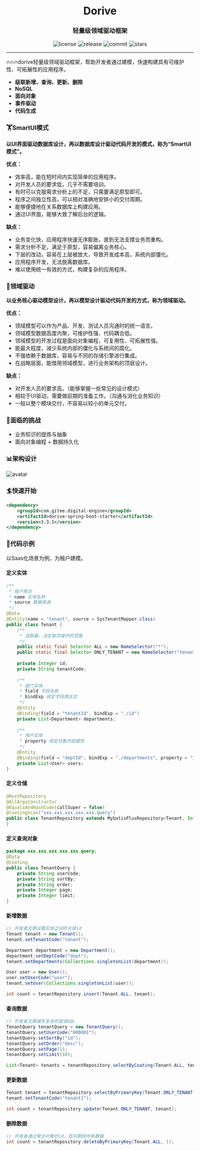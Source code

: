 <h1 align="center">Dorive</h1>
<h3 align="center">轻量级领域驱动框架</h3>
<p align="center">
  <img src="https://img.shields.io/github/license/chentaoah/dorive" alt="license">
  <img src="https://img.shields.io/github/v/release/chentaoah/dorive?display_name=tag&include_prereleases" alt="release">
  <img src="https://img.shields.io/github/commit-activity/y/chentaoah/dorive" alt="commit">
  <img src="https://img.shields.io/github/stars/chentaoah/dorive?color=%231890FF&style=flat-square" alt="stars">
</p>
<hr/>
🔥🔥🔥dorive轻量级领域驱动框架，帮助开发者通过建模，快速构建具有可维护性、可拓展性的应用程序。

- **级联新增、查询、更新、删除**
- **NoSQL**
- **面向对象**
- **事件驱动**
- **代码生成**

### 🏋SmartUI模式

**以UI界面驱动数据库设计，再以数据库设计驱动代码开发的模式，称为“SmartUI模式”。**

**优点：**

- 效率高，能在短时间内实现简单的应用程序。
- 对开发人员的要求低，几乎不需要培训。
- 有时可以克服需求分析上的不足，只需要满足原型即可。
- 程序之间独立性高，可以相对准确地安排小的交付周期。
- 能够便捷地在关系数据库上构建应用。
- 通过UI界面，能够大致了解后台的逻辑。

**缺点：**

- 业务变化快，应用程序快速无序膨胀，直到无法支撑业务而重构。
- 需求分析不足，满足于原型，容易偏离业务核心。
- 下层的改动，容易在上层被放大，导致开发成本高，系统内部僵化。
- 应用程序开发，无法脱离数据库。
- 难以使用统一有效的方式，构建复杂的应用程序。

### 👬领域驱动

**以业务核心驱动模型设计，再以模型设计驱动代码开发的方式，称为领域驱动。**

**优点：**

- 领域模型可以作为产品、开发、测试人员沟通时的统一语言。
- 领域模型数据高度内聚，可维护性强、代码耦合低。
- 领域模型的开发过程是面向对象编程，可复用性、可拓展性强。
- 能最大程度，减少系统内部的僵化与系统间的腐化。
- 不强依赖于数据库，容易与不同的存储引擎进行集成。
- 在战略层面，能借用领域模型，进行业务架构的顶层设计。

**缺点：**

- 对开发人员的要求高。（能够掌握一些常见的设计模式）
- 相较于UI驱动，需要做前期的准备工作。（沟通与消化业务知识）
- 一般以整个模块交付，不容易以较小的单元交付。

### 🤸面临的挑战

- 业务知识的提炼与抽象
- 面向对象编程 + 数据持久化

### 📊架构设计

![avatar](https://gitee.com/digital-engine/dorive/raw/master/doc/img/framework.png)

### 🏄快速开始

```xml
<dependency>
    <groupId>com.gitee.digital-engine</groupId>
    <artifactId>dorive-spring-boot-starter</artifactId>
    <version>3.3.1</version>
</dependency>
```

### 🧡代码示例

以Saas化场景为例，为租户建模。

#### 定义实体

```java
/**
 * 租户聚合
 * name 实体名称
 * source 数据来源
 */
@Data
@Entity(name = "tenant", source = SysTenantMapper.class)
public class Tenant {
    /**
     * 选取器，决定每次操作的范围
     */
    public static final Selector ALL = new NameSelector("*");
    public static final Selector ONLY_TENANT = new NameSelector("tenant");
    
    private Integer id;
    private String tenantCode;
    
    /**
     * 部门实体
     * field 字段名称
     * bindExp 绑定字段表达式
     */
    @Entity
    @Binding(field = "tenantId", bindExp = "./id")
    private List<Department> departments;
    
    /**
     * 用户实体
     * property 绑定对象内部属性
     */
    @Entity
    @Binding(field = "deptId", bindExp = "./departments", property = "id")
    private List<User> users;
}
```

#### 定义仓储

```java
@RootRepository
@AllArgsConstructor
@EqualsAndHashCode(callSuper = false)
@CoatingScan("xxx.xxx.xxx.xxx.xxx.query")
public class TenantRepository extends MybatisPlusRepository<Tenant, Integer> {
}
```

#### 定义查询对象

```java
package xxx.xxx.xxx.xxx.xxx.query;
@Data
@Coating
public class TenantQuery {
    private String userCode;
    private String sortBy;
    private String order;
    private Integer page;
    private Integer limit;
}
```

#### 新增数据

```java
// 开发者无需设置实体之间的关联id
Tenant tenant = new Tenant();
tenant.setTenantCode("tenant");

Department department = new Department();
department.setDeptCode("dept");
tenant.setDepartments(Collections.singletonList(department));

User user = new User();
user.setUserCode("user");
tenant.setUser(Collections.singletonList(user));

int count = tenantRepository.insert(Tenant.ALL, tenant);
```

#### 查询数据

```java
// 开发者无需编写复杂的查询SQL
TenantQuery tenantQuery = new TenantQuery();
tenantQuery.setUserCode("000001");
tenantQuery.setSortBy("id");
tenantQuery.setOrder("desc");
tenantQuery.setPage(1);
tenantQuery.setLimit(10);

List<Tenant> tenants = tenantRepository.selectByCoating(Tenant.ALL, tenantQuery);
```

#### 更新数据

```java
Tenant tenant = tenantRepository.selectByPrimaryKey(Tenant.ONLY_TENANT, 1);
tenant.setTenantCode("tenant1");

int count = tenantRepository.update(Tenant.ONLY_TENANT, tenant);
```

#### 删除数据

```java
// 开发者通过聚合对象的id，即可删除所有数据
int count = tenantRepository.deleteByPrimaryKey(Tenant.ALL, 1);
```
